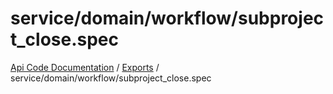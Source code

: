 # service/domain/workflow/subproject\_close.spec
 
[Api Code Documentation](../README.md) / [Exports](../modules.md) / service/domain/workflow/subproject\_close.spec
